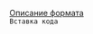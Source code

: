[Описание формата](https://github.com/GnuriaN/format-README#%D0%A1%D0%BF%D0%B8%D1%81%D0%BA%D0%B8)   
```Вставка кода```